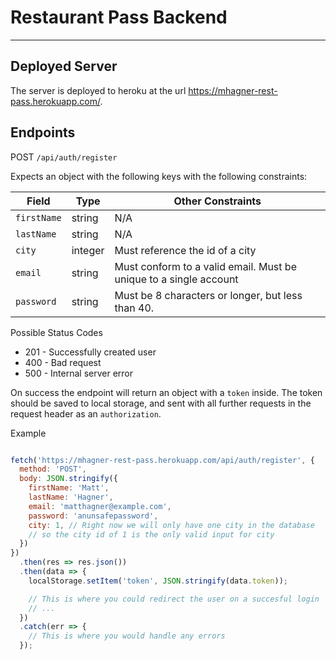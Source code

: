 # Restaurant Pass Backend
---

## Deployed Server

The server is deployed to heroku at the url [https:\/\/mhagner-rest-pass.herokuapp.com/](https://mhagner-rest-pass.herokuapp.com/).

## Endpoints

POST `/api/auth/register`

Expects an object with the following keys with the following constraints:

| Field | Type | Other Constraints |
| ---- | --- | --- |
| `firstName` | string | N/A |
| `lastName` | string | N/A |
| `city` | integer | Must reference the id of a city |
| `email` | string | Must conform to a valid email. Must be unique to a single account |
| `password` | string | Must be 8 characters or longer, but less than 40. |

Possible Status Codes
* 201 - Successfully created user
* 400 - Bad request
* 500 - Internal server error

On success the endpoint will return an object with a `token` inside. The token
should be saved to local storage, and sent with all further requests in the
request header as an `authorization`.

Example

```js

fetch('https://mhagner-rest-pass.herokuapp.com/api/auth/register', {
  method: 'POST',
  body: JSON.stringify({
    firstName: 'Matt',
    lastName: 'Hagner',
    email: 'matthagner@example.com',
    password: 'anunsafepassword',
    city: 1, // Right now we will only have one city in the database
    // so the city id of 1 is the only valid input for city
  })
})
  .then(res => res.json())
  .then(data => {
    localStorage.setItem('token', JSON.stringify(data.token));

    // This is where you could redirect the user on a succesful login
    // ...
  })
  .catch(err => {
    // This is where you would handle any errors
  });

```
